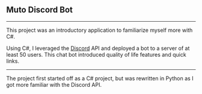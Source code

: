 ## Muto Discord Bot
---

This project was an introductory application to familiarize myself more with C#. 

Using C#, I leveraged the [Discord](https://discordapp.com/) API and deployed a bot to a server of at least 50 users. This chat bot introduced quality of life features and quick links.

---
The project first started off as a C# project, but was rewritten in Python as I got more familiar with the Discord API.
